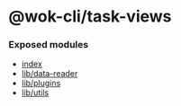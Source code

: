 # @wok-cli/task-views

### Exposed modules

- [index](packages/task-views/api/index)
- [lib/data-reader](packages/task-views/api/data-reader)
- [lib/plugins](packages/task-views/api/plugins)
- [lib/utils](packages/task-views/api/utils)